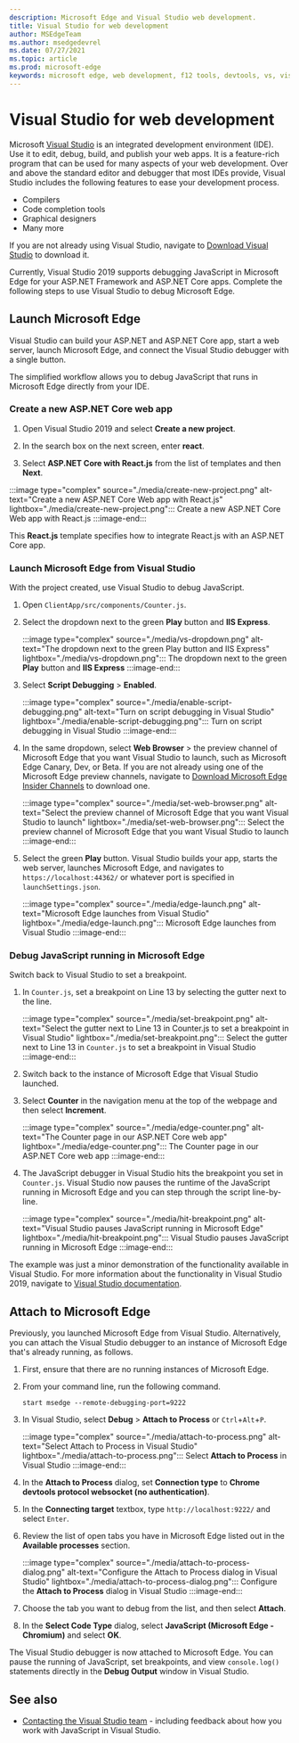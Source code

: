 ```yaml
---
description: Microsoft Edge and Visual Studio web development.
title: Visual Studio for web development
author: MSEdgeTeam
ms.author: msedgedevrel
ms.date: 07/27/2021
ms.topic: article
ms.prod: microsoft-edge
keywords: microsoft edge, web development, f12 tools, devtools, vs, visual studio, debugger
---
```

# Visual Studio for web development

Microsoft [Visual Studio][MicrosoftVisualstudioVs] is an integrated development environment \(IDE\).   Use it to edit, debug, build, and publish your web apps.  It is a feature-rich program that can be used for many aspects of your web development.  Over and above the standard editor and debugger that most IDEs provide, Visual Studio includes the following features to ease your development process.

*   Compilers
*   Code completion tools
*   Graphical designers
*   Many more

If you are not already using Visual Studio, navigate to [Download Visual Studio][MicrosoftVisualstudioDownloads] to download it.

Currently, Visual Studio 2019 supports debugging JavaScript in Microsoft Edge for your ASP.NET Framework and ASP.NET Core apps.  Complete the following steps to use Visual Studio to debug Microsoft Edge.

## Launch Microsoft Edge

Visual Studio can build your ASP.NET and ASP.NET Core app, start a web server, launch Microsoft Edge, and connect the Visual Studio debugger with a single button.

The simplified workflow allows you to debug JavaScript that runs in Microsoft Edge directly from your IDE.

### Create a new ASP.NET Core web app

1.  Open Visual Studio 2019 and select **Create a new project**.

1.  In the search box on the next screen, enter **react**.

1.  Select **ASP.NET Core with React.js** from the list of templates and then **Next**.

:::image type="complex" source="./media/create-new-project.png" alt-text="Create a new ASP.NET Core Web app with React.js" lightbox="./media/create-new-project.png":::
   Create a new ASP.NET Core Web app with React.js
:::image-end:::

This **React.js** template specifies how to integrate React.js with an ASP.NET Core app.

### Launch Microsoft Edge from Visual Studio

With the project created, use Visual Studio to debug JavaScript.

1.  Open `ClientApp/src/components/Counter.js`.

1.  Select the dropdown next to the green **Play** button and **IIS Express**.

    :::image type="complex" source="./media/vs-dropdown.png" alt-text="The dropdown next to the green Play button and IIS Express" lightbox="./media/vs-dropdown.png":::
       The dropdown next to the green **Play** button and **IIS Express**
    :::image-end:::

1.  Select **Script Debugging** > **Enabled**.

    :::image type="complex" source="./media/enable-script-debugging.png" alt-text="Turn on script debugging in Visual Studio" lightbox="./media/enable-script-debugging.png":::
       Turn on script debugging in Visual Studio
    :::image-end:::

1.  In the same dropdown, select **Web Browser** > the preview channel of Microsoft Edge that you want Visual Studio to launch, such as Microsoft Edge Canary, Dev, or Beta.  If you are not already using one of the Microsoft Edge preview channels, navigate to [Download Microsoft Edge Insider Channels][MicrosoftedgeinsiderDownload] to download one.

    :::image type="complex" source="./media/set-web-browser.png" alt-text="Select the preview channel of Microsoft Edge that you want Visual Studio to launch" lightbox="./media/set-web-browser.png":::
       Select the preview channel of Microsoft Edge that you want Visual Studio to launch
    :::image-end:::

1.  Select the green **Play** button.  Visual Studio builds your app, starts the web server, launches Microsoft Edge, and navigates to `https://localhost:44362/` or whatever port is specified in `launchSettings.json`.

    :::image type="complex" source="./media/edge-launch.png" alt-text="Microsoft Edge launches from Visual Studio" lightbox="./media/edge-launch.png":::
       Microsoft Edge launches from Visual Studio
    :::image-end:::

### Debug JavaScript running in Microsoft Edge

Switch back to Visual Studio to set a breakpoint.

1.  In `Counter.js`, set a breakpoint on Line 13 by selecting the gutter next to the line.

    :::image type="complex" source="./media/set-breakpoint.png" alt-text="Select the gutter next to Line 13 in Counter.js to set a breakpoint in Visual Studio" lightbox="./media/set-breakpoint.png":::
       Select the gutter next to Line 13 in `Counter.js` to set a breakpoint in Visual Studio
    :::image-end:::

1.  Switch back to the instance of Microsoft Edge that Visual Studio launched.

1.  Select **Counter** in the navigation menu at the top of the webpage and then select **Increment**.

    :::image type="complex" source="./media/edge-counter.png" alt-text="The Counter page in our ASP.NET Core web app" lightbox="./media/edge-counter.png":::
       The Counter page in our ASP.NET Core web app
    :::image-end:::

1.  The JavaScript debugger in Visual Studio hits the breakpoint you set in `Counter.js`.  Visual Studio now pauses the runtime of the JavaScript running in Microsoft Edge and you can step through the script line-by-line.

    :::image type="complex" source="./media/hit-breakpoint.png" alt-text="Visual Studio pauses JavaScript running in Microsoft Edge" lightbox="./media/hit-breakpoint.png":::
       Visual Studio pauses JavaScript running in Microsoft Edge
    :::image-end:::

The example was just a minor demonstration of the functionality available in Visual Studio.  For more information about the functionality in Visual Studio 2019, navigate to [Visual Studio documentation][VisualStudioWindowsIndex].

## Attach to Microsoft Edge

Previously, you launched Microsoft Edge from Visual Studio.  Alternatively, you can attach the Visual Studio debugger to an instance of Microsoft Edge that's already running, as follows.

1.  First, ensure that there are no running instances of Microsoft Edge.

1.  From your command line, run the following command.

    ```console
    start msedge --remote-debugging-port=9222
    ```

1.  In Visual Studio, select **Debug** > **Attach to Process** or `Ctrl`+`Alt`+`P`.

    :::image type="complex" source="./media/attach-to-process.png" alt-text="Select Attach to Process in Visual Studio" lightbox="./media/attach-to-process.png":::
       Select **Attach to Process** in Visual Studio
    :::image-end:::

1.  In the **Attach to Process** dialog, set **Connection type** to **Chrome devtools protocol websocket (no authentication)**.

1.  In the **Connecting target** textbox, type `http://localhost:9222/` and select `Enter`.

1.  Review the list of open tabs you have in Microsoft Edge listed out in the **Available processes** section.

    :::image type="complex" source="./media/attach-to-process-dialog.png" alt-text="Configure the Attach to Process dialog in Visual Studio" lightbox="./media/attach-to-process-dialog.png":::
       Configure the **Attach to Process** dialog in Visual Studio
    :::image-end:::

1.  Choose the tab you want to debug from the list, and then select **Attach**.

1.  In the **Select Code Type** dialog, select **JavaScript (Microsoft Edge - Chromium)** and select **OK**.

The Visual Studio debugger is now attached to Microsoft Edge.  You can pause the running of JavaScript, set breakpoints, and view `console.log()` statements directly in the **Debug Output** window in Visual Studio.


<!-- ====================================================================== -->
## See also

*  [Contacting the Visual Studio team][Contact] - including feedback about how you work with JavaScript in Visual Studio.


<!-- ====================================================================== -->
<!-- links -->
[Contact]: ../contact.md#visual-studio-for-web-development "Contacting the Microsoft Edge team | Microsoft Edge Developer documentation"
<!-- external links -->
[VisualStudioWindowsIndex]: /visualstudio/windows/index "Visual Studio documentation | Microsoft Docs"

[MicrosoftVisualstudioDownloads]: https://visualstudio.microsoft.com/downloads "Download Visual Studio"
[MicrosoftVisualstudioVs]: https://visualstudio.microsoft.com/vs "Visual Studio IDE"

[MicrosoftedgeinsiderDownload]: https://www.microsoftedgeinsider.com/download "Download Microsoft Edge Insider Channels"

[TwitterIntentTweetViualstudioEdgdevtools]: https://twitter.com/intent/tweet?text=@VisualStudio+@EdgeDevTools "Tweet to @VisualStudio and @EdgeDevTools | Twitter"
